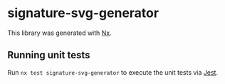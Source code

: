 # signature-svg-generator

This library was generated with [Nx](https://nx.dev).

## Running unit tests

Run `nx test signature-svg-generator` to execute the unit tests via [Jest](https://jestjs.io).
